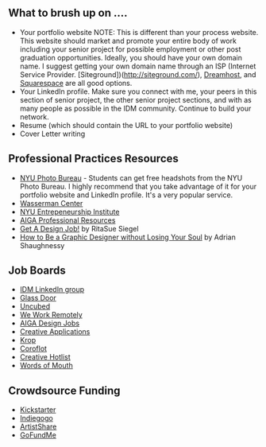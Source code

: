 ## What to brush up on ....
* Your portfolio website NOTE: This is different than your process website.  This website should market and promote your entire body of work including your senior project for possible employment or other post graduation opportunities. Ideally, you should have your own domain name. I suggest getting your own domain name through an ISP (Internet Service Provider. [Siteground])(http://siteground.com/), [Dreamhost](https://www.dreamhost.com), and [Squarespace](http://Squarespace.com) are all good options.
* Your LinkedIn profile. Make sure you connect with me, your peers in this section of senior project, the other senior project sections, and with as many people as possible in the IDM community. Continue to build your network.
* Resume (which should contain the URL to your portfolio website)
* Cover Letter writing

## Professional Practices Resources
* [NYU Photo Bureau](https://www.nyu.edu/about/leadership-university-administration/office-of-the-president/university-relationsandpublicaffairs/public-affairs/photo-bureau.html) - Students can get free headshots from the NYU Photo Bureau. I highly recommend that you take advantage of it for your portfolio website and LinkedIn profile. It's a very popular service. 
* [Wasserman Center](https://www.nyu.edu/students/student-information-and-resources/career-development-and-jobs.html)
* [NYU Entrepeneurship Institute](https://entrepreneur.nyu.edu)
* [AIGA Professional Resources](https://www.aiga.org/resources)
* [Get A Design Job!](https://www.aiga.org/get-a-design-job) by RitaSue Siegel
* [How to Be a Graphic Designer without Losing Your Soul](https://www.amazon.com/Graphic-Designer-without-Losing-Expanded/dp/1568989830/ref=tmm_pap_swatch_0?_encoding=UTF8&qid=1516586778&sr=1-1-spell) by Adrian Shaughnessy 

## Job Boards
* [IDM LinkedIn group](https://www.linkedin.com/groups/8684560/)
* [Glass Door](http://glassdoor.com/)
* [Uncubed](https://uncubed.com)
* [We Work Remotely](https://weworkremotely.com) 
* [AIGA Design Jobs](https://designjobs.aiga.org)
* [Creative Applications](https://www.creativeapplications.net/job-board/)
* [Krop](https://www.krop.com)
* [Coroflot](https://www.coroflot.com/design-jobs)
* [Creative Hotlist](https://www.creativehotlist.com)
* [Words of Mouth](http://www.wordsofmouth.org)

## Crowdsource Funding
* [Kickstarter](https://www.kickstarter.com)
* [Indiegogo](https://www.indiegogo.com)
* [ArtistShare](http://www.artistshare.com)
* [GoFundMe](https://www.gofundme.com)
